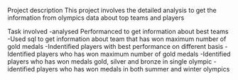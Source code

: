 Project description
This project involves the detailed analysis to get the information from olympics data about top teams and players 

Task involved
-analysed Performanced to get information about best teams
-Used sql to get information about team that has won maximum number of gold medals
-Indentified players with best performance on different basis
-Identified players who has won maximum number of gold medals
-Identified players who has won medals gold, silver and bronze in single olympic
-identified players who has won medals in both summer and winter olympics

